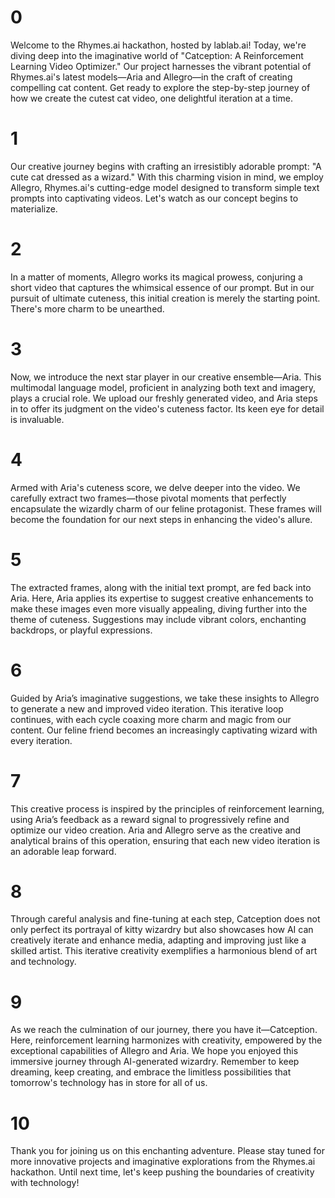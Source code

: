 # 0
Welcome to the Rhymes.ai hackathon, hosted by lablab.ai! Today, we're diving deep into the imaginative world of "Catception: A Reinforcement Learning Video Optimizer." Our project harnesses the vibrant potential of Rhymes.ai's latest models—Aria and Allegro—in the craft of creating compelling cat content. Get ready to explore the step-by-step journey of how we create the cutest cat video, one delightful iteration at a time.

# 1
Our creative journey begins with crafting an irresistibly adorable prompt: "A cute cat dressed as a wizard." With this charming vision in mind, we employ Allegro, Rhymes.ai's cutting-edge model designed to transform simple text prompts into captivating videos. Let's watch as our concept begins to materialize.

# 2
In a matter of moments, Allegro works its magical prowess, conjuring a short video that captures the whimsical essence of our prompt. But in our pursuit of ultimate cuteness, this initial creation is merely the starting point. There's more charm to be unearthed.

# 3
Now, we introduce the next star player in our creative ensemble—Aria. This multimodal language model, proficient in analyzing both text and imagery, plays a crucial role. We upload our freshly generated video, and Aria steps in to offer its judgment on the video's cuteness factor. Its keen eye for detail is invaluable.

# 4
Armed with Aria's cuteness score, we delve deeper into the video. We carefully extract two frames—those pivotal moments that perfectly encapsulate the wizardly charm of our feline protagonist. These frames will become the foundation for our next steps in enhancing the video's allure.

# 5
The extracted frames, along with the initial text prompt, are fed back into Aria. Here, Aria applies its expertise to suggest creative enhancements to make these images even more visually appealing, diving further into the theme of cuteness. Suggestions may include vibrant colors, enchanting backdrops, or playful expressions.

# 6
Guided by Aria’s imaginative suggestions, we take these insights to Allegro to generate a new and improved video iteration. This iterative loop continues, with each cycle coaxing more charm and magic from our content. Our feline friend becomes an increasingly captivating wizard with every iteration.

# 7
This creative process is inspired by the principles of reinforcement learning, using Aria’s feedback as a reward signal to progressively refine and optimize our video creation. Aria and Allegro serve as the creative and analytical brains of this operation, ensuring that each new video iteration is an adorable leap forward.

# 8
Through careful analysis and fine-tuning at each step, Catception does not only perfect its portrayal of kitty wizardry but also showcases how AI can creatively iterate and enhance media, adapting and improving just like a skilled artist. This iterative creativity exemplifies a harmonious blend of art and technology.

# 9
As we reach the culmination of our journey, there you have it—Catception. Here, reinforcement learning harmonizes with creativity, empowered by the exceptional capabilities of Allegro and Aria. We hope you enjoyed this immersive journey through AI-generated wizardry. Remember to keep dreaming, keep creating, and embrace the limitless possibilities that tomorrow's technology has in store for all of us.

# 10
Thank you for joining us on this enchanting adventure. Please stay tuned for more innovative projects and imaginative explorations from the Rhymes.ai hackathon. Until next time, let's keep pushing the boundaries of creativity with technology!

